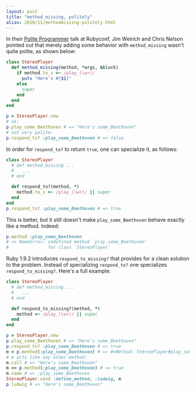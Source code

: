 ```yaml
---
layout: post
title: "method_missing, politely"
alias: 2010/11/methodmissing-politely.html
---
```

In their <a href="politeprogrammer.com/blog.html">Polite Programmer</a> talk at Rubyconf, Jim Weirich and Chris Nelson pointed out that merely adding some behavior with `method_missing` wasn't quite polite, as shown below:

``` ruby
class StereoPlayer
  def method_missing(method, *args, &block)
    if method.to_s =~ /play_(\w+)/
      puts "Here's #{$1}"
    else
      super
    end
  end
end

p = StereoPlayer.new
# ok:
p.play_some_Beethoven # => "Here's some_Beethoven"
# not very polite:
p.respond_to? :play_some_Beethoven # => false
```

In order for `respond_to?` to return `true`, one can specialize it, as follows:

``` ruby
class StereoPlayer
  # def method_missing ...
  #   ...
  # end

  def respond_to?(method, *)
    method.to_s =~ /play_(\w+)/ || super
  end
end
p.respond_to? :play_some_Beethoven # => true
```

This is better, but it still doesn't make `play_some_Beethoven` behave exactly like a method. Indeed:

``` ruby
p.method :play_some_Beethoven
# => NameError: undefined method `play_some_Beethoven'
#               for class `StereoPlayer'
```

Ruby 1.9.2 introduces `respond_to_missing?` that provides for a clean solution to the problem. Instead of specializing `respond_to?` one specializes `respond_to_missing?`. Here's a full example:

``` ruby
class StereoPlayer
  # def method_missing ...
  #   ...
  # end

  def respond_to_missing?(method, *)
    method =~ /play_(\w+)/ || super
  end
end

p = StereoPlayer.new
p.play_some_Beethoven # => "Here's some_Beethoven"
p.respond_to? :play_some_Beethoven # => true
m = p.method(:play_some_Beethoven) # => #<Method: StereoPlayer#play_some_Beethoven>
# m acts like any other method:
m.call # => "Here's some_Beethoven"
m == p.method(:play_some_Beethoven) # => true
m.name # => :play_some_Beethoven
StereoPlayer.send :define_method, :ludwig, m
p.ludwig # => "Here's some_Beethoven"
```
